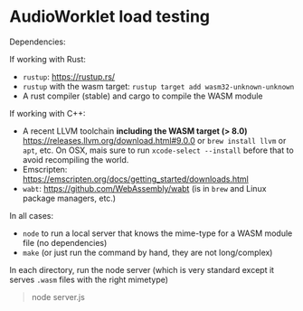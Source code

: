 # AudioWorklet load testing

Dependencies:

If working with Rust:
- `rustup`: <https://rustup.rs/>
- `rustup` with the wasm target: `rustup target add wasm32-unknown-unknown`
- A rust compiler (stable) and cargo to compile the WASM module

If working with C++:
- A recent LLVM toolchain **including the WASM target (> 8.0)**
  <https://releases.llvm.org/download.html#9.0.0> or `brew install llvm` or `apt`, etc. On OSX, mais sure to run `xcode-select --install` before that to avoid recompiling the world.
- Emscripten: <https://emscripten.org/docs/getting_started/downloads.html>
- `wabt`: <https://github.com/WebAssembly/wabt> (is in `brew` and Linux package
  managers, etc.)

In all cases:
- `node` to run a local server that knows the mime-type for a WASM module file
  (no dependencies)
- `make` (or just run the command by hand, they are not long/complex)

In each directory, run the node server (which is very standard except it serves `.wasm` files with the right mimetype)

> node server.js
